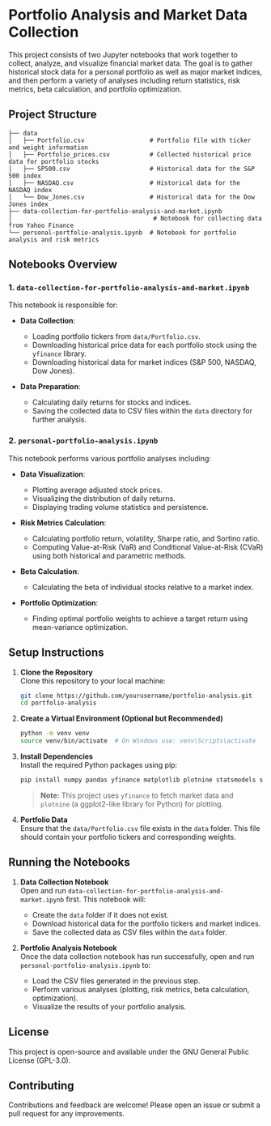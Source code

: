 # Portfolio Analysis and Market Data Collection

This project consists of two Jupyter notebooks that work together to collect, analyze, and visualize financial market data. The goal is to gather historical stock data for a personal portfolio as well as major market indices, and then perform a variety of analyses including return statistics, risk metrics, beta calculation, and portfolio optimization.

## Project Structure

```
├── data
│   ├── Portfolio.csv                  # Portfolio file with ticker and weight information
│   ├── Portfolio_prices.csv           # Collected historical price data for portfolio stocks
│   ├── SP500.csv                      # Historical data for the S&P 500 index
│   ├── NASDAQ.csv                     # Historical data for the NASDAQ index
│   └── Dow_Jones.csv                  # Historical data for the Dow Jones index
├── data-collection-for-portfolio-analysis-and-market.ipynb
│                                       # Notebook for collecting data from Yahoo Finance
└── personal-portfolio-analysis.ipynb  # Notebook for portfolio analysis and risk metrics
```

## Notebooks Overview

### 1. `data-collection-for-portfolio-analysis-and-market.ipynb`

This notebook is responsible for:

- **Data Collection**:  
  - Loading portfolio tickers from `data/Portfolio.csv`.
  - Downloading historical price data for each portfolio stock using the `yfinance` library.
  - Downloading historical data for market indices (S&P 500, NASDAQ, Dow Jones).
  
- **Data Preparation**:  
  - Calculating daily returns for stocks and indices.
  - Saving the collected data to CSV files within the `data` directory for further analysis.

### 2. `personal-portfolio-analysis.ipynb`

This notebook performs various portfolio analyses including:

- **Data Visualization**:  
  - Plotting average adjusted stock prices.
  - Visualizing the distribution of daily returns.
  - Displaying trading volume statistics and persistence.

- **Risk Metrics Calculation**:  
  - Calculating portfolio return, volatility, Sharpe ratio, and Sortino ratio.
  - Computing Value-at-Risk (VaR) and Conditional Value-at-Risk (CVaR) using both historical and parametric methods.

- **Beta Calculation**:  
  - Calculating the beta of individual stocks relative to a market index.

- **Portfolio Optimization**:  
  - Finding optimal portfolio weights to achieve a target return using mean-variance optimization.

## Setup Instructions

1. **Clone the Repository**  
   Clone this repository to your local machine:
   ```bash
   git clone https://github.com/yourusername/portfolio-analysis.git
   cd portfolio-analysis
   ```

2. **Create a Virtual Environment (Optional but Recommended)**
   ```bash
   python -m venv venv
   source venv/bin/activate  # On Windows use: venv\Scripts\activate
   ```

3. **Install Dependencies**  
   Install the required Python packages using pip:
   ```bash
   pip install numpy pandas yfinance matplotlib plotnine statsmodels scipy
   ```
   > **Note:** This project uses `yfinance` to fetch market data and `plotnine` (a ggplot2-like library for Python) for plotting.

4. **Portfolio Data**  
   Ensure that the `data/Portfolio.csv` file exists in the `data` folder. This file should contain your portfolio tickers and corresponding weights.

## Running the Notebooks

1. **Data Collection Notebook**  
   Open and run `data-collection-for-portfolio-analysis-and-market.ipynb` first. This notebook will:
   - Create the `data` folder if it does not exist.
   - Download historical data for the portfolio tickers and market indices.
   - Save the collected data as CSV files within the `data` folder.

2. **Portfolio Analysis Notebook**  
   Once the data collection notebook has run successfully, open and run `personal-portfolio-analysis.ipynb` to:
   - Load the CSV files generated in the previous step.
   - Perform various analyses (plotting, risk metrics, beta calculation, optimization).
   - Visualize the results of your portfolio analysis.

## License
This project is open-source and available under the GNU General Public License (GPL-3.0).
## Contributing

Contributions and feedback are welcome! Please open an issue or submit a pull request for any improvements.

